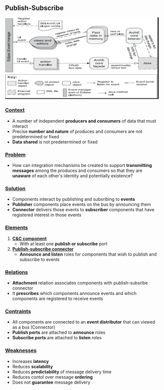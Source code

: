 ## Publish-Subscribe

<img src="publish-subscribe.png" alt="Publish-Subscribe" width=500px />

### [Context](#)
- A number of independent **producers and consumers** of data that must interact
- Precise **number and nature** of produces and consumers are not predetermined or fixed
- **Data shared** is not predetermined or fixed

### [Problem](#)
- How can integration mechanisms be created to support **transmitting messages** among the produces and consumers so that they are **unaware** of each other's identity and potentially existence?

### [Solution](#)
- Components interact by publishing and subsribing to **events**
- **Publisher** components place events on the bus by announcing them
- **Connector** delivers those events to **subscriber** components that have registered interest in those events

### [Elements](#)
1. [**C&C component**](#)
   - With at least one **publish or subscribe** port
2. [**Publish-subscribe connector**](#)
   - **Announce and listen** roles for components that wish to publish and subscribe to events

### [Relations](#)
- **Attachment** relation associates components with publish-subsribe connector
- It **prescribes** which components announce events and which components are registered to receive events

### [Contraints](#)
- All components are connected to an **event distributor** that can viewed as a bus (Connector)
- **Publish ports** are attached to **announce** roles
- **Subscribe ports** are attached to **listen** roles

### [Weaknesses](#)
- Increases **latency**
- Reduces **scalability**
- Reduces **predictability** of message delivery time
- Reduces contol over message **ordering**
- Does not **guarantee** message delivery